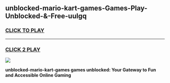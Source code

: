 
## unblocked-mario-kart-games-Games-Play-Unblocked-&-Free-uulgq
<h3>
<a href="https://premium76.site?title=unblocked-mario-kart-games&ref=24A">CLICK TO PLAY</a></h3>
<hr>

<h3>
<a href="https://premium76.site?title=unblocked-mario-kart-games&ref=24A">CLICK 2 PLAY</a>
  
</h3>

<a href="https://premium76.site?title=unblocked-mario-kart-games&ref=24A"><img src="https://clearcache.store/games.png"></a>


**unblocked-mario-kart-games games unblocked: Your Gateway to Fun and Accessible Online Gaming**
